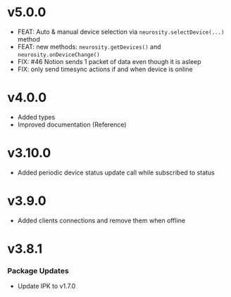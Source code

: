 # v5.0.0

- FEAT: Auto & manual device selection via `neurosity.selectDevice(...)` method
- FEAT: new methods: `neurosity.getDevices()` and `neurosity.onDeviceChange()`
- FIX: #46 Notion sends 1 packet of data even though it is asleep
- FIX: only send timesync actions if and when device is online

# v4.0.0

- Added types
- Improved documentation (Reference)

# v3.10.0

- Added periodic device status update call while subscribed to status

# v3.9.0

- Added clients connections and remove them when offline

# v3.8.1

### Package Updates

- Update IPK to v1.7.0
